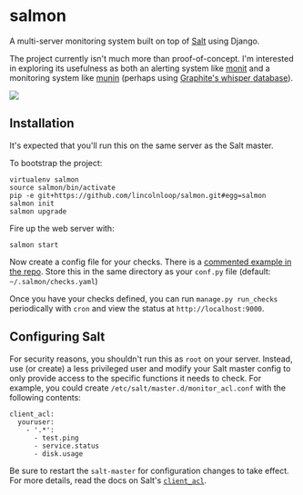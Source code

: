 # salmon

A multi-server monitoring system built on top of [Salt](http://www.saltstack.org) using Django.

The project currently isn't much more than proof-of-concept. I'm interested in exploring its usefulness as both an alerting system like [monit](http://mmonit.com/monit/) and a monitoring system like [munin](http://munin-monitoring.org/) (perhaps using [Graphite's whisper database](http://graphite.readthedocs.org/en/latest/whisper.html)). 

![](http://cl.ly/image/0a0t0b3Y0o1Z/content.png)

## Installation

It's expected that you'll run this on the same server as the Salt master.

To bootstrap the project:

    virtualenv salmon
    source salmon/bin/activate
    pip -e git+https://github.com/lincolnloop/salmon.git#egg=salmon
    salmon init
    salmon upgrade

Fire up the web server with:

    salmon start

Now create a config file for your checks. There is a [commented example in the repo](https://github.com/lincolnloop/salmon/blob/master/salmon/settings/example/checks.yaml). Store this in the same directory as your `conf.py` file (default: `~/.salmon/checks.yaml`)

Once you have your checks defined, you can run `manage.py run_checks` periodically with `cron` and view the status at `http://localhost:9000`.

## Configuring Salt

For security reasons, you shouldn't run this as `root` on your server. Instead, use (or create) a less privileged user and modify your Salt master config to only provide access to the specific functions it needs to check. For example, you could create `/etc/salt/master.d/monitor_acl.conf` with the following contents:

    client_acl:
      youruser:
        - '.*':
          - test.ping
          - service.status
          - disk.usage

Be sure to restart the `salt-master` for configuration changes to take effect. For more details, read the docs on Salt's [`client_acl`](http://docs.saltstack.com/ref/configuration/master.html#std:conf_master-client_acl).
